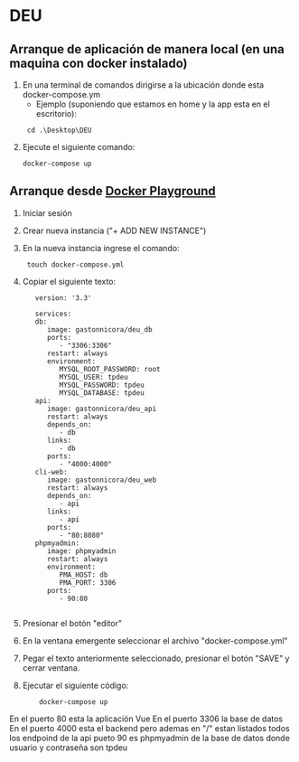# DEU

## Arranque de aplicación de manera local (en una maquina con docker instalado)

1. En una terminal de comandos dirigirse a la ubicación donde esta docker-compose.ym
   - Ejemplo (suponiendo que estamos en home y la app esta en el escritorio):
   ```
    cd .\Desktop\DEU
   ```
2. Ejecute el siguiente comando:
   ```
   docker-compose up
   ```

## Arranque desde [Docker Playground](https://labs.play-with-docker.com)

1. Iniciar sesión
2. Crear nueva instancia ("+ ADD NEW INSTANCE")
3. En la nueva instancia ingrese el comando:
   ```
    touch docker-compose.yml
   ```
4. Copiar el siguiente texto:

   ```
      version: '3.3'

      services:
      db:
         image: gastonnicora/deu_db
         ports:
            - "3306:3306"
         restart: always
         environment:
            MYSQL_ROOT_PASSWORD: root
            MYSQL_USER: tpdeu
            MYSQL_PASSWORD: tpdeu
            MYSQL_DATABASE: tpdeu  
      api:
         image: gastonnicora/deu_api
         restart: always
         depends_on:
            - db
         links:
            - db
         ports:
            - "4000:4000"
      cli-web:
         image: gastonnicora/deu_web
         restart: always
         depends_on:
            - api
         links:
            - api
         ports:
            - "80:8080"
      phpmyadmin:
         image: phpmyadmin
         restart: always
         environment:
            PMA_HOST: db
            PMA_PORT: 3306
         ports:
            - 90:80


    ```

5. Presionar el botón "editor"
6. En la ventana emergente seleccionar el archivo "docker-compose.yml"
7. Pegar el texto anteriormente seleccionado, presionar el botón "SAVE" y cerrar ventana.
8. Ejecutar el siguiente código:
   ```
       docker-compose up
   ```
En el puerto 80 esta la aplicación Vue
En el puerto 3306 la base de datos
En el puerto 4000 esta el backend pero ademas en "/" estan listados todos los endpoind de la api
pueto 90 es phpmyadmin de la base de datos donde usuario y contraseña son tpdeu